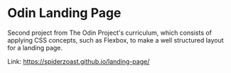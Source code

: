 # Odin Landing Page

Second project from The Odin Project's curriculum, which consists of applying CSS concepts, such as Flexbox, to make a well structured layout for a landing page.

Link: https://spiderzoast.github.io/landing-page/